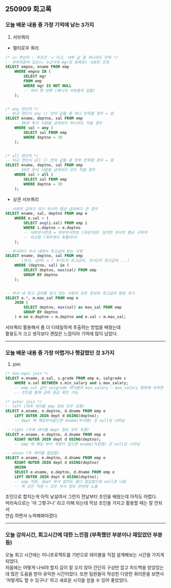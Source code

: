 ## 250909 회고록


### 오늘 배운 내용 중 가장 기억에 남는 3가지

1. 서브쿼리

* 멀티로우 쿼리

```sql
/* in 연산자 : 무조건 '='이고, 내부 값 중 하나라도 만족 */
-- 부하직원이 있는(= 누군가의 mgr로 등록된) 사원만 조회
SELECT empno, ename FROM emp
    WHERE empno IN (
        SELECT mgr
        FROM emp
        WHERE mgr IS NOT NULL   
        -- 여러 행 반환 (매니저 사번들의 집합)
    );


/* any 연산자 */
-- 비교 연산시 any () 안의 값들 중 하나 만족할 경우 = 참
SELECT ename, deptno, sal FROM emp
    -- 30번 부서 사람들 급여보다 하나라도 작을 경우
    WHERE sal > any (
        SELECT sal FROM emp
        WHERE deptno = 30
    );


/* all 연산자 */
-- 비교 연산시 all () 안의 값들 중 전부 만족할 경우 = 참
SELECT ename, deptno, sal FROM emp
    -- 30번 부서 사람들 급여보다 모두 작을 경우
    WHERE sal > all (
        SELECT sal FROM emp
        WHERE deptno = 30
    );
```

* 상관 서브쿼리

```sql
-- 사원의 급여가 자기 부서의 평균 급여보다 큰 경우
SELECT ename, sal, deptno FROM emp e
    WHERE e.sal > (
        SELECT avg(i.sal) FROM emp i
        WHERE i.deptno = e.deptno
        -- 내부부서번호 = 외부부서번호 (대상직원) 일치한 부서의 평균 구하여
        -- 비교함 (외부쿼리 튜플마다)
    );

-- 부서마다 부서 내에서 최고급여 받는 사원
SELECT ename, deptno, sal FROM emp
    -- (부서, 급여) = ( 부서1의 최고급여, 부서2의 최고급여 ...)
    WHERE (deptno, sal) in (
        SELECT deptno, max(sal) FROM emp
        GROUP BY deptno
    );


-- 부서 내 최고 급여를 받고 있는 사원의 모든 정보와 최고급여 컬럼 추가
SELECT e.*, m.max_sal FROM emp e
    JOIN (
        SELECT deptno, max(sal) as max_sal FROM emp
        GROUP BY deptno
    ) m on e.deptno = m.deptno and e.sal = m.max_sal; 
```

서브쿼리 활용해서 좀 더 디테일하게 추출하는 방법을 배웠는데 <br>
활용도가 크고 생각보다 괜찮은 느낌이라 기억에 많이 남았다.

---

### 오늘 배운 내용 중 가장 어렵거나 헷갈렸던 것 3가지

1. join

```sql
/* non-equi join */
SELECT e.ename, e.sal, s.grade FROM emp e, salgrade s
    WHERE e.sal BETWEEN s.min_salary and s.max_salary;
    -- emp.sal 값이 salgrade 테이블의 min_salary ~ max_salary 범위에 속하면 매칭
    -- 조인을 통해 급여 등급 확인 가능

/* outer join */
-- left (좌측 테이블 emp 정보 모두 포함)
SELECT e.ename, e.deptno, d.dname FROM emp e
    LEFT OUTER JOIN dept d USING(deptno);
    -- dept 에 해당부서없으면 dname(부서명) 은 null로 나타남

-- right (우측 테이블 dept 정보 모두 포함)
SELECT e.ename, e.deptno, d.dname FROM emp e
    RIGHT OUTER JOIN dept d USING(deptno);
    -- emp 에 해당 부서 직원이 없으면 ename(직원명) 은 null로 나타남

-- union (두 테이블 합집합)
SELECT e.ename, e.deptno, d.dname FROM emp e
    RIGHT OUTER JOIN dept d USING(deptno)
    UNION
    SELECT e.ename, e.deptno, d.dname FROM emp e
    LEFT OUTER JOIN dept d USING(deptno);
    -- emp 직원, dept 부서 없어도 둘다 합집합으로 null로 나옴
    -- 즉 모든 직원 + 모든 부서 정보 한번에 노출
```

조인으로 합치는게 아직 낯설여서 그런지 전날부터 조인을 배웠는데 아직도 어렵다.<br>
머리속으로는 '아 그렇구나' 라고 이해 되는데 막상 조인을 가지고 활용할 때는 잘 안되서 <br>
연습 하면서 노력해봐야겠다.



---
   
### 오늘 강의시간, 회고시간에 대한 느낀점 (부족했던 부분이나 재밌었던 부분 등)

오늘 회고 시간에는 미니프로젝트를 기반으로 테이블을 직접 설계해보는 시간을 가지게 되었다. <br>
처음에는 어떻게 나눠야 할지 감이 잘 오지 않아 간단히 구상만 잡고 
피드백을 받았었는데 많은 도움을 받아 유익한 시간이었다.
또한 팀원들이 작성한 다양한 쿼리문을 보면서 '저렇게도 할 수 있구나' 하고 새로운 시각을 얻을 수 있어 좋았었다.

